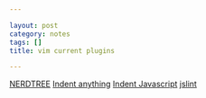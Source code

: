 ```yaml
---

layout: post
category: notes
tags: []
title: vim current plugins

---
```


[NERDTREE](http://www.vim.org/scripts/script.php?script_id=1658)
[Indent anything](http://www.vim.org/scripts/script.php?script_id=1839)
[Indent Javascript](http://www.vim.org/scripts/script.php?script_id=1840)
[jslint](http://www.vim.org/scripts/script.php?script_id=2729)
